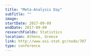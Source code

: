 ```yaml
---
title: "Meta-Analysis Day"
subTitle: ""
image:
startDate: 2017-09-09
endDate: 2017-09-09
researchFields: Statistics
location: Athens, Greece
link: http://www.esi-stat.gr/node/707
type: conference
---
```

